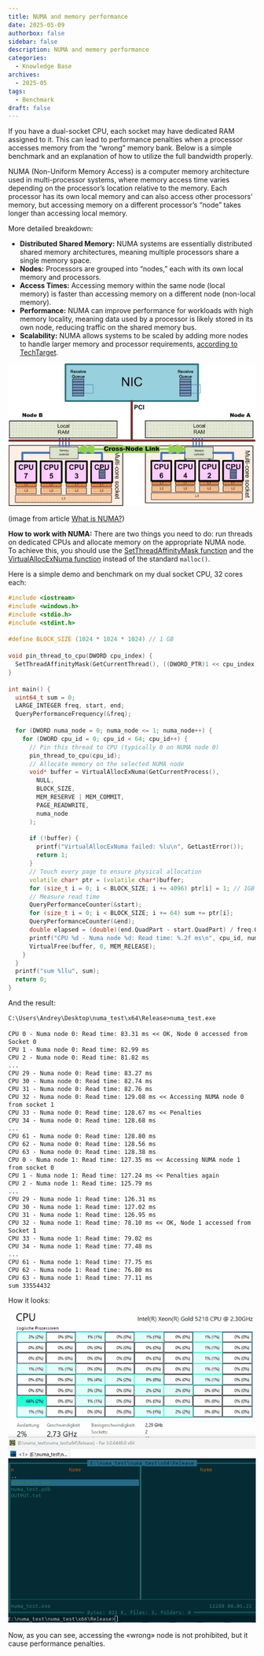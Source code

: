 ```yaml
---
title: NUMA and memory performance
date: 2025-05-09
authorbox: false
sidebar: false
description: NUMA and memory performance
categories:
  - Knowledge Base
archives:
  - 2025-05
tags:
  - Benchmark
draft: false
---
```

If you have a dual-socket CPU, each socket may have dedicated RAM assigned to it. This can lead to performance penalties when a processor accesses memory from the “wrong” memory bank. Below is a simple benchmark and an explanation of how to utilize the full bandwidth properly.

<!--more-->

NUMA (Non-Uniform Memory Access) is a computer memory architecture used in multi-processor systems, where memory access time varies depending on the processor’s location relative to the memory. Each processor has its own local memory and can also access other processors’ memory, but accessing memory on a different processor’s “node” takes longer than accessing local memory.

More detailed breakdown:

- **Distributed Shared Memory:**
NUMA systems are essentially distributed shared memory architectures, meaning multiple processors share a single memory space.
- **Nodes:**
Processors are grouped into “nodes,” each with its own local memory and processors.
- **Access Times:**
Accessing memory within the same node (local memory) is faster than accessing memory on a different node (non-local memory).
- **Performance:**
NUMA can improve performance for workloads with high memory locality, meaning data used by a processor is likely stored in its own node, reducing traffic on the shared memory bus.
- **Scalability:**
NUMA allows systems to be scaled by adding more nodes to handle larger memory and processor requirements, [according to TechTarget](https://www.techtarget.com/whatis/definition/NUMA-non-uniform-memory-access).

![](assets/NUMA.webp)

(image from article [What is NUMA?](https://seniordba.wordpress.com/2015/12/23/what-is-numa/))

**How to work with NUMA:**
There are two things you need to do: run threads on dedicated CPUs and allocate memory on the appropriate NUMA node. To achieve this, you should use the [SetThreadAffinityMask function](https://learn.microsoft.com/en-us/windows/win32/api/winbase/nf-winbase-setthreadaffinitymask) and the [VirtualAllocExNuma function](https://learn.microsoft.com/en-us/windows/win32/api/memoryapi/nf-memoryapi-virtualallocexnuma) instead of the standard `malloc()`.

Here is a simple demo and benchmark on my dual socket CPU, 32 cores each:

```c++
#include <iostream>
#include <windows.h>
#include <stdio.h>
#include <stdint.h>

#define BLOCK_SIZE (1024 * 1024 * 1024) // 1 GB

void pin_thread_to_cpu(DWORD cpu_index) {
  SetThreadAffinityMask(GetCurrentThread(), ((DWORD_PTR)1 << cpu_index));
}

int main() {
  uint64_t sum = 0;
  LARGE_INTEGER freq, start, end;
  QueryPerformanceFrequency(&freq);

  for (DWORD numa_node = 0; numa_node <= 1; numa_node++) {
    for (DWORD cpu_id = 0; cpu_id < 64; cpu_id++) {
      // Pin this thread to CPU (typically 0 on NUMA node 0)
      pin_thread_to_cpu(cpu_id);
      // Allocate memory on the selected NUMA node
      void* buffer = VirtualAllocExNuma(GetCurrentProcess(),
        NULL,
        BLOCK_SIZE,
        MEM_RESERVE | MEM_COMMIT,
        PAGE_READWRITE,
        numa_node
      );

      if (!buffer) {
        printf("VirtualAllocExNuma failed: %lu\n", GetLastError());
        return 1;
      }
      // Touch every page to ensure physical allocation
      volatile char* ptr = (volatile char*)buffer;
      for (size_t i = 0; i < BLOCK_SIZE; i += 4096) ptr[i] = 1; // 1GB
      // Measure read time
      QueryPerformanceCounter(&start);
      for (size_t i = 0; i < BLOCK_SIZE; i += 64) sum += ptr[i];
      QueryPerformanceCounter(&end);
      double elapsed = (double)(end.QuadPart - start.QuadPart) / freq.QuadPart * 1000.0;
      printf("CPU %d - Numa node %d: Read time: %.2f ms\n", cpu_id, numa_node, elapsed);
      VirtualFree(buffer, 0, MEM_RELEASE);
    }
  }
  printf("sum %llu", sum);
  return 0;
}
```

And the result:

```
C:\Users\Andrey\Desktop\numa_test\x64\Release>numa_test.exe

CPU 0 - Numa node 0: Read time: 83.31 ms << OK, Node 0 accessed from Socket 0
CPU 1 - Numa node 0: Read time: 82.99 ms
CPU 2 - Numa node 0: Read time: 81.82 ms
...
CPU 29 - Numa node 0: Read time: 83.27 ms
CPU 30 - Numa node 0: Read time: 82.74 ms
CPU 31 - Numa node 0: Read time: 82.76 ms
CPU 32 - Numa node 0: Read time: 129.08 ms << Accessing NUMA node 0 from socket 1
CPU 33 - Numa node 0: Read time: 128.67 ms << Penalties
CPU 34 - Numa node 0: Read time: 128.68 ms
...
CPU 61 - Numa node 0: Read time: 128.80 ms
CPU 62 - Numa node 0: Read time: 128.56 ms
CPU 63 - Numa node 0: Read time: 128.38 ms
CPU 0 - Numa node 1: Read time: 127.35 ms << Accessing NUMA node 1 from socket 0
CPU 1 - Numa node 1: Read time: 127.24 ms << Penalties again
CPU 2 - Numa node 1: Read time: 125.79 ms
...
CPU 29 - Numa node 1: Read time: 126.31 ms
CPU 30 - Numa node 1: Read time: 127.02 ms
CPU 31 - Numa node 1: Read time: 126.95 ms
CPU 32 - Numa node 1: Read time: 78.10 ms << OK, Node 1 accessed from Socket 1
CPU 33 - Numa node 1: Read time: 79.02 ms
CPU 34 - Numa node 1: Read time: 77.48 ms
...
CPU 61 - Numa node 1: Read time: 77.75 ms
CPU 62 - Numa node 1: Read time: 76.80 ms
CPU 63 - Numa node 1: Read time: 77.11 ms
sum 33554432
```

How it looks:

![](assets/numa.gif)

Now, as you can see, accessing the «wrong» node is not prohibited, but it cause performance penalties.
